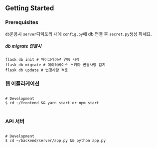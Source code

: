 ## Getting Started

### Prerequisites
`db`운용시 `server`디렉토리 내에 `config.py`에 db 연결 후 `secret.py`생성 하세요.<br>

##### db migrate 연결시
`flask db init # 마이그레이션 연동 시작`<br>
`flask db migrate # 데이터베이스 스키마 변경사항 감지`<br>
`flask db update # 변경사항 적용`

### 웹 어플리케이션

<pre>
<code>
# Development
$ cd ~/frontend && yarn start or npm start
</code>
</pre>

### API 서버

<pre>
<code>
# Development
$ cd ~/backend/server/app.py && python app.py
</code>
</pre>
